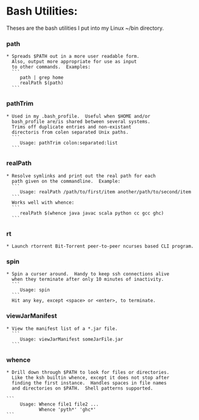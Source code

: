 # Bash Utilities:

Theses are the bash utilities I put into my Linux ~/bin directory.

### path
    * Spreads $PATH out in a more user readable form.
      Also, output more appropriate for use as input
      to other commands.  Examples:
      ```
         path | grep home
         realPath $(path)
      ```
### pathTrim
    * Used in my .bash_profile.  Useful when $HOME and/or
      bash_profile are/is shared between several systems.
      Trims off duplicate entries and non-existant
      directoris from colen separated Unix paths.
      ```
         Usage: pathTrim colon:separated:list
      ```
### realPath
    * Resolve symlinks and print out the real path for each
      path given on the commandline.  Example:
      ```
         Usage: realPath /path/to/first/item another/path/to/second/item
      ```
      Works well with whence:
      ```
         realPath $(whence java javac scala python cc gcc ghc)
      ```
### rt
    * Launch rtorrent Bit-Torrent peer-to-peer ncurses based CLI program.

### spin
    * Spin a curser around.  Handy to keep ssh connections alive
      when they terminate after only 10 minutes of inactivity.
      ```
         Usage: spin
      ```
      Hit any key, except <space> or <enter>, to terminate.

### viewJarManifest
    * View the manifest list of a *.jar file.
      ```
         Usage: viewJarManifest someJarFile.jar
      ```
### whence
    * Drill down through $PATH to look for files or directories.
      Like the ksh builtin whence, except it does not stop after
      finding the first instance.  Handles spaces in file names
      and directories on $PATH.  Shell patterns supported.

    ```
         Usage: Whence file1 file2 ...
                Whence 'pyth*' 'ghc*'
    ```
